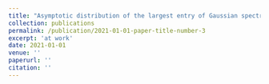 ```yaml
---
title: "Asymptotic distribution of the largest entry of Gaussian spectral coherency matrices"
collection: publications
permalink: /publication/2021-01-01-paper-title-number-3
excerpt: 'at work'
date: 2021-01-01
venue: ''
paperurl: ''
citation: ''
---
```

